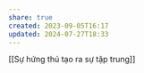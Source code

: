 ```yaml
---
share: true
created: 2023-09-05T16:17
updated: 2024-07-27T18:33
---
```

[[Sự hứng thú tạo ra sự tập trung]]
